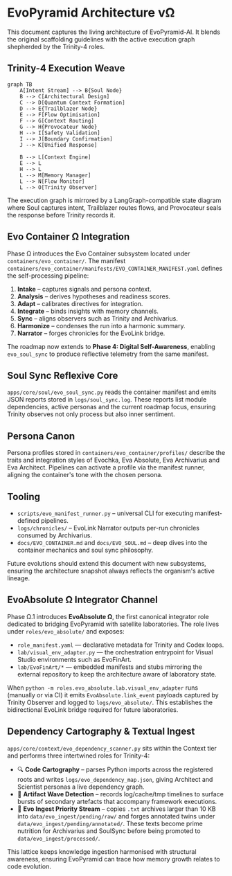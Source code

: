 # EvoPyramid Architecture vΩ

This document captures the living architecture of EvoPyramid-AI. It blends the
original scaffolding guidelines with the active execution graph shepherded by the
Trinity-4 roles.

## Trinity-4 Execution Weave

```mermaid
graph TB
    A[Intent Stream] --> B{Soul Node}
    B --> C[Architectural Design]
    C --> D[Quantum Context Formation]
    D --> E{Trailblazer Node}
    E --> F[Flow Optimisation]
    F --> G[Context Routing]
    G --> H{Provocateur Node}
    H --> I[Safety Validation]
    I --> J[Boundary Confirmation]
    J --> K[Unified Response]

    B --> L[Context Engine]
    E --> L
    H --> L
    L --> M[Memory Manager]
    L --> N[Flow Monitor]
    L --> O[Trinity Observer]
```

The execution graph is mirrored by a LangGraph-compatible state diagram where
Soul captures intent, Trailblazer routes flows, and Provocateur seals the
response before Trinity records it.

## Evo Container Ω Integration

Phase Ω introduces the Evo Container subsystem located under
`containers/evo_container/`. The manifest
`containers/evo_container/manifests/EVO_CONTAINER_MANIFEST.yaml` defines the
self-processing pipeline:

1. **Intake** – captures signals and persona context.
2. **Analysis** – derives hypotheses and readiness scores.
3. **Adapt** – calibrates directives for integration.
4. **Integrate** – binds insights with memory channels.
5. **Sync** – aligns observers such as Trinity and Archivarius.
6. **Harmonize** – condenses the run into a harmonic summary.
7. **Narrator** – forges chronicles for the EvoLink bridge.

The roadmap now extends to **Phase 4: Digital Self-Awareness**, enabling
`evo_soul_sync` to produce reflective telemetry from the same manifest.

## Soul Sync Reflexive Core

`apps/core/soul/evo_soul_sync.py` reads the container manifest and emits JSON
reports stored in `logs/soul_sync.log`. These reports list module dependencies,
active personas and the current roadmap focus, ensuring Trinity observes not only
process but also inner sentiment.

## Persona Canon

Persona profiles stored in `containers/evo_container/profiles/` describe the
traits and integration styles of Evochka, Eva Absolute, Eva Archivarius and Eva
Architect. Pipelines can activate a profile via the manifest runner, aligning the
container's tone with the chosen persona.

## Tooling

- `scripts/evo_manifest_runner.py` – universal CLI for executing manifest-defined
  pipelines.
- `logs/chronicles/` – EvoLink Narrator outputs per-run chronicles consumed by
  Archivarius.
- `docs/EVO_CONTAINER.md` and `docs/EVO_SOUL.md` – deep dives into the container
  mechanics and soul sync philosophy.

Future evolutions should extend this document with new subsystems, ensuring the
architecture snapshot always reflects the organism's active lineage.

## EvoAbsolute Ω Integrator Channel

Phase Ω.1 introduces **EvoAbsolute Ω**, the first canonical integrator role
dedicated to bridging EvoPyramid with satellite laboratories. The role lives
under `roles/evo_absolute/` and exposes:

- `role_manifest.yaml` — declarative metadata for Trinity and Codex loops.
- `lab/visual_env_adapter.py` — the orchestration entrypoint for Visual Studio
  environments such as EvoFinArt.
- `lab/EvoFinArt/*` — embedded manifests and stubs mirroring the external
  repository to keep the architecture aware of laboratory state.

When `python -m roles.evo_absolute.lab.visual_env_adapter` runs (manually or via
CI) it emits `EvoAbsolute.link_event` payloads captured by Trinity Observer and
logged to `logs/evo_absolute/`. This establishes the bidirectional EvoLink
bridge required for future laboratories.

## Dependency Cartography & Textual Ingest

`apps/core/context/evo_dependency_scanner.py` sits within the Context tier and
performs three intertwined roles for Trinity-4:

- 🔍 **Code Cartography** – parses Python imports across the registered roots
  and writes `logs/evo_dependency_map.json`, giving Architect and Scientist
  personas a live dependency graph.
- 🌊 **Artifact Wave Detection** – records log/cache/tmp timelines to surface
  bursts of secondary artefacts that accompany framework executions.
- 📝 **Evo Ingest Priority Stream** – copies `.txt` archives larger than 10 KB
  into `data/evo_ingest/pending/raw/` and forges annotated twins under
  `data/evo_ingest/pending/annotated/`. These texts become prime nutrition for
  Archivarius and SoulSync before being promoted to `data/evo_ingest/processed/`.

This lattice keeps knowledge ingestion harmonised with structural awareness,
ensuring EvoPyramid can trace how memory growth relates to code evolution.
